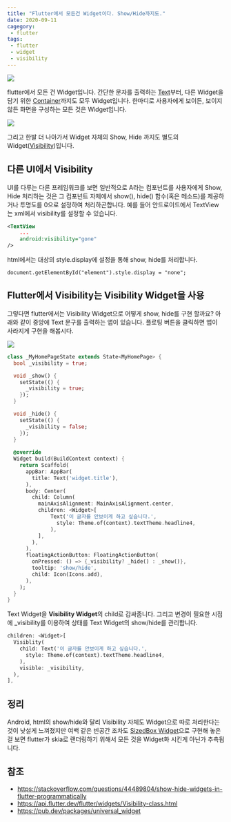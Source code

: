 ```yaml
---
title: "Flutter에서 모든건 Widget이다. Show/Hide까지도."
date: 2020-09-11
cagegory: 
 - flutter
tags: 
 - flutter
 - widget
 - visibility
---
```


![](https://sh0seo.github.io/images/flutter-widget-all.png)
         
flutter에서 모든 건 Widget입니다. 간단한 문자를 출력하는 [Text](https://api.flutter.dev/flutter/widgets/Text-class.html)부터, 다른 Widget을 담기 위한 [Container](https://api.flutter.dev/flutter/widgets/Container-class.html)까지도 모두 Widget입니다. 한마디로 사용자에게 보이든, 보이지 않든 화면을 구성하는 모든 것은 Widget입니다.

![](https://sh0seo.github.io/images/flutter-widget-container.png)

그리고 한발 더 나아가서 Widget 자체의 Show, Hide 까지도 별도의 Widget([Visibility](https://api.flutter.dev/flutter/widgets/Visibility-class.html))입니다.

## 다른 UI에서 Visibility

UI를 다루는 다른 프레임워크를 보면 일반적으로 A라는 컴포넌트를 사용자에게 Show, Hide 처리하는 것은 그 컴포넌트 자체에서 show(), hide() 함수(혹은 메소드)를 제공하거나 투명도를 0으로 설정하여 처리하곤합니다. 예를 들어 안드로이드에서 TextView는 xml에서 visibility를 설정할 수 있습니다.

```xml
<TextView
    ...
    android:visibility="gone"
/>
```

html에서는 대상의 style.display에 설정을 통해 show, hide를 처리합니다.

```
document.getElementById("element").style.display = "none";
```

## Flutter에서 Visibility는 Visibility Widget을 사용

그렇다면 flutter에서는 Visibility Widget으로 어떻게 show, hide를 구현 할까요? 아래와 같이 중앙에 Text 문구를 출력하는 앱이 있습니다. 플로팅 버튼을 클릭하면 앱이 사라지게 구현을 해봅시다.

![](https://sh0seo.github.io/images/flutter-widget-text.png)

```dart
class _MyHomePageState extends State<MyHomePage> {
  bool _visibility = true;

  void _show() {
    setState(() {
      _visibility = true;
    });
  }

  void _hide() {
    setState(() {
      _visibility = false;
    });
  }
  
  @override
  Widget build(BuildContext context) {
    return Scaffold(
      appBar: AppBar(
        title: Text('widget.title'),
      ),
      body: Center(
        child: Column(
          mainAxisAlignment: MainAxisAlignment.center,
          children: <Widget>[
              Text('이 글자를 안보이게 하고 싶습니다.',
                style: Theme.of(context).textTheme.headline4,  
              ),
          ],
        ),
      ),
      floatingActionButton: FloatingActionButton(
        onPressed: () => {_visibility? _hide() : _show()},
        tooltip: 'show/hide',
        child: Icon(Icons.add),
      ),
    );
  }
}
```

Text Widget을 **Visibility Widget**의 child로 감싸줍니다. 그리고 변경이 필요한 시점에 _visibility를 이용하여 상태를 Text Widget의 show/hide를 관리합니다.

```dart
children: <Widget>[
  Visiblity(
    child: Text('이 글자를 안보이게 하고 싶습니다.',
      style: Theme.of(context).textTheme.headline4,  
    ),
    visible: _visibility,
  ),
],
```

## 정리

Android, html의 show/hide와 달리 Visibility 자체도 Widget으로 따로 처리한다는 것이 낮설게 느껴졌지만 여백 같은 빈공간 조차도 [SizedBox Widget](https://api.flutter.dev/flutter/widgets/SizedBox-class.html)으로 구현해 놓은걸 보면 flutter가 skia로 랜더링하기 위해서 모든 것을 Widget화 시킨게 아닌가 추측됩니다.

## 참조

- https://stackoverflow.com/questions/44489804/show-hide-widgets-in-flutter-programmatically
- https://api.flutter.dev/flutter/widgets/Visibility-class.html
- https://pub.dev/packages/universal_widget
